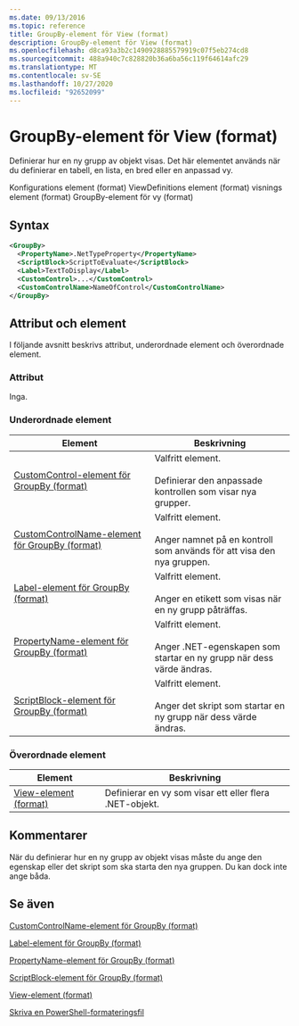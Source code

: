 ```yaml
---
ms.date: 09/13/2016
ms.topic: reference
title: GroupBy-element för View (format)
description: GroupBy-element för View (format)
ms.openlocfilehash: d8ca93a3b2c1490928885579919c07f5eb274cd8
ms.sourcegitcommit: 488a940c7c828820b36a6ba56c119f64614afc29
ms.translationtype: MT
ms.contentlocale: sv-SE
ms.lasthandoff: 10/27/2020
ms.locfileid: "92652099"
---
```

# <a name="groupby-element-for-view-format"></a>GroupBy-element för View (format)

Definierar hur en ny grupp av objekt visas. Det här elementet används när du definierar en tabell, en lista, en bred eller en anpassad vy.

Konfigurations element (format) ViewDefinitions element (format) visnings element (format) GroupBy-element för vy (format)

## <a name="syntax"></a>Syntax

```xml
<GroupBy>
  <PropertyName>.NetTypeProperty</PropertyName>
  <ScriptBlock>ScriptToEvaluate</ScriptBlock>
  <Label>TextToDisplay</Label>
  <CustomControl>...</CustomControl>
  <CustomControlName>NameOfControl</CustomControlName>
</GroupBy>
```

## <a name="attributes-and-elements"></a>Attribut och element

I följande avsnitt beskrivs attribut, underordnade element och överordnade element.

### <a name="attributes"></a>Attribut

Inga.

### <a name="child-elements"></a>Underordnade element

|Element|Beskrivning|
|-------------|-----------------|
|[CustomControl-element för GroupBy (format)](./customcontrol-element-for-groupby-format.md)|Valfritt element.<br /><br /> Definierar den anpassade kontrollen som visar nya grupper.|
|[CustomControlName-element för GroupBy (format)](./customcontrolname-element-for-groupby-format.md)|Valfritt element.<br /><br /> Anger namnet på en kontroll som används för att visa den nya gruppen.|
|[Label-element för GroupBy (format)](./label-element-for-groupby-format.md)|Valfritt element.<br /><br /> Anger en etikett som visas när en ny grupp påträffas.|
|[PropertyName-element för GroupBy (format)](./propertyname-element-for-groupby-format.md)|Valfritt element.<br /><br /> Anger .NET-egenskapen som startar en ny grupp när dess värde ändras.|
|[ScriptBlock-element för GroupBy (format)](./scriptblock-element-for-groupby-format.md)|Valfritt element.<br /><br /> Anger det skript som startar en ny grupp när dess värde ändras.|

### <a name="parent-elements"></a>Överordnade element

|Element|Beskrivning|
|-------------|-----------------|
|[View-element (format)](./view-element-format.md)|Definierar en vy som visar ett eller flera .NET-objekt.|

## <a name="remarks"></a>Kommentarer

När du definierar hur en ny grupp av objekt visas måste du ange den egenskap eller det skript som ska starta den nya gruppen. Du kan dock inte ange båda.

## <a name="see-also"></a>Se även

[CustomControlName-element för GroupBy (format)](./customcontrolname-element-for-groupby-format.md)

[Label-element för GroupBy (format)](./label-element-for-groupby-format.md)

[PropertyName-element för GroupBy (format)](./propertyname-element-for-groupby-format.md)

[ScriptBlock-element för GroupBy (format)](./scriptblock-element-for-groupby-format.md)

[View-element (format)](./view-element-format.md)

[Skriva en PowerShell-formateringsfil](./writing-a-powershell-formatting-file.md)
